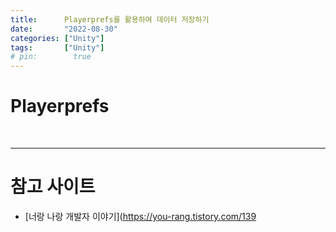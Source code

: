 ```yaml
---
title:      Playerprefs를 활용하여 데이터 저장하기
date:       "2022-08-30"
categories: ["Unity"]
tags:       ["Unity"]
# pin:        true
---
```


# Playerprefs

<br>

---

# 참고 사이트
- [너랑 나랑 개발자 이야기](https://you-rang.tistory.com/139